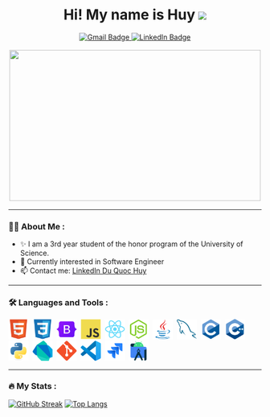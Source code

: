 <div id="header" align="center">
  <h1>
    Hi! My name is Huy
    <img src="https://img6.thuthuatphanmem.vn/uploads/2022/03/04/hinh-anh-vay-tay-chao-powerpoint-dep_021900843.gif" width="50"/>
  </h1>
  
  <div id="badges">
     <a href="duquochuy2k2@gmail.com">
      <img src="https://img.shields.io/badge/Gmail-D14836?style=for-the-badge&logo=gmail&logoColor=white" alt="Gmail Badge"/>
    </a>
    <a href="https://www.linkedin.com/in/duquochuyy/">
      <img src="https://img.shields.io/badge/LinkedIn-blue?style=for-the-badge&logo=linkedin&logoColor=white" alt="LinkedIn Badge"/>
    </a>
   
<!--     <a href="https://www.facebook.com/duquochuyy">
      <img src="https://img.shields.io/badge/Facebook-blue?style=for-the-badge&logo=twitter&logoColor=white" alt="Twitter Badge"/>
    </a> -->
  </div>
  <img src="https://komarev.com/ghpvc/?username=duquochuyy&style=flat-square&color=blue" alt=""/>
  
</div>

<div align="center">
  <img src="https://media1.giphy.com/media/2IudUHdI075HL02Pkk/giphy.gif?cid=ecf05e4700od47b42zl1chgpean18184s16l3c2wfyom2vx7&ep=v1_gifs_search&rid=giphy.gif&ct=g" width="500" height="300"/>
</div>

---

###  :man_technologist: About Me :
- ✨ I am a 3rd year student of the honor program of the University of Science.
- 🌱 Currently interested in Software Engineer
- 📫 Contact me: <a href="https://www.linkedin.com/in/duquochuyy/">LinkedIn Du Quoc Huy</a>

---

### :hammer_and_wrench: Languages and Tools :
<div>
  <img src="https://github.com/devicons/devicon/blob/master/icons/html5/html5-original.svg" title="HTML5" alt="HTML5" width="40" height="40"/>&nbsp;
  <img src="https://github.com/devicons/devicon/blob/master/icons/css3/css3-original.svg" title="CSS3" alt="CSS3" width="40" height="40"/>&nbsp;
  <img src="https://github.com/devicons/devicon/blob/master/icons/bootstrap/bootstrap-original.svg" title="Bootstrap" alt="Bootstrap" width="40" height="40"/>&nbsp;
  <img src="https://github.com/devicons/devicon/blob/master/icons/javascript/javascript-original.svg" title="Javascript" alt="Javascript" width="40" height="40"/>&nbsp;
  <img src="https://github.com/devicons/devicon/blob/master/icons/react/react-original.svg" title="React" alt="React" width="40" height="40"/>&nbsp;
  <img src="https://github.com/devicons/devicon/blob/master/icons/nodejs/nodejs-original.svg" title="Nodejs" alt="Nodejs" width="40" height="40"/>&nbsp;
  <img src="https://github.com/devicons/devicon/blob/master/icons/java/java-original.svg" title="Java" alt="Java" width="40" height="40"/>&nbsp;
  <img src="https://github.com/devicons/devicon/blob/master/icons/mysql/mysql-original.svg" title="MySQL" alt="MySQL" width="40" height="40"/>&nbsp;
  <img src="https://github.com/devicons/devicon/blob/master/icons/c/c-original.svg" title="C" alt="C" width="40" height="40"/>&nbsp;
  <img src="https://github.com/devicons/devicon/blob/master/icons/cplusplus/cplusplus-original.svg" title="Cplusplus" alt="Cplusplus" width="40" height="40"/>&nbsp;
  <img src="https://github.com/devicons/devicon/blob/master/icons/python/python-original.svg" title="Python" alt="Python" width="40" height="40"/>&nbsp;
  <img src="https://github.com/devicons/devicon/blob/master/icons/dart/dart-original.svg" title="Dart" alt="Dart" width="40" height="40"/>&nbsp;
  <img src="https://github.com/devicons/devicon/blob/master/icons/git/git-original.svg" title="Git" alt="Git" width="40" height="40"/>&nbsp;
  <img src="https://github.com/devicons/devicon/blob/master/icons/vscode/vscode-original.svg" title="VSCode" alt="VSCode" width="40" height="40"/>&nbsp;
  <img src="https://github.com/devicons/devicon/blob/master/icons/jira/jira-original.svg" title="Jira" alt="Jira" width="40" height="40"/>&nbsp;
  <img src="https://github.com/devicons/devicon/blob/master/icons/androidstudio/androidstudio-original.svg" title="AndroidStudio" alt="AndroidStudio" width="40" height="40"/>&nbsp;
  </div>
  
 ---

### :fire: My Stats :
[![GitHub Streak](http://github-readme-streak-stats.herokuapp.com?user=duquochuyy&theme=vue-dark)](https://git.io/streak-stats)
[![Top Langs](https://github-readme-stats.vercel.app/api/top-langs/?username=duquochuyy&layout=compact&theme=vision-friendly-dark)](https://github.com/anuraghazra/github-readme-stats)




<!--
**duquochuyy/duquochuyy** is a ✨ _special_ ✨ repository because its `README.md` (this file) appears on your GitHub profile.

Here are some ideas to get you started:

- 🔭 I’m currently working on ...
- 🌱 I’m currently learning ...
- 👯 I’m looking to collaborate on ...
- 🤔 I’m looking for help with ...
- 💬 Ask me about ...
- 📫 How to reach me: ...
- 😄 Pronouns: ...
- ⚡ Fun fact: ...
-->
